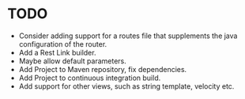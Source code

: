 # TODO
* Consider adding support for a routes file that supplements the java configuration of the router.
* Add a Rest Link builder. 
* Maybe allow default parameters.
* Add Project to Maven repository, fix dependencies.
* Add Project to continuous integration build.
* Add support for other views, such as string template, velocity etc.
 

